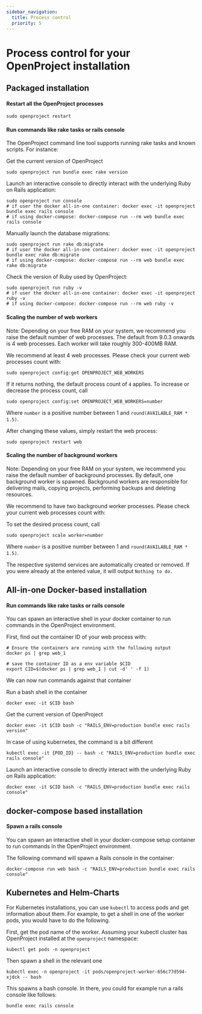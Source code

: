 ```yaml
---
sidebar_navigation:
  title: Process control
  priority: 5
---
```


# Process control for your OpenProject installation





## Packaged installation 

#### Restart all the OpenProject processes

```shell
sudo openproject restart
```



#### Run commands like rake tasks or rails console

The OpenProject command line tool supports running rake tasks and known scripts. For instance:

Get the current version of OpenProject

```shell
sudo openproject run bundle exec rake version
```

Launch an interactive console to directly interact with the underlying Ruby on Rails application:

```shell
sudo openproject run console
# if user the docker all-in-one container: docker exec -it openproject bundle exec rails console
# if using docker-compose: docker-compose run --rm web bundle exec rails console
```

Manually launch the database migrations:

```shell
sudo openproject run rake db:migrate
# if user the docker all-in-one container: docker exec -it openproject bundle exec rake db:migrate
# if using docker-compose: docker-compose run --rm web bundle exec rake db:migrate
```

Check the version of Ruby used by OpenProject:

```shell
sudo openproject run ruby -v
# if user the docker all-in-one container: docker exec -it openproject ruby -v
# if using docker-compose: docker-compose run --rm web ruby -v
```



#### Scaling the number of web workers

Note: Depending on your free RAM on your system, we recommend you raise the default number of web processes. The default from 9.0.3 onwards is 4 web processes. Each worker will take roughly 300-400MB RAM.

We recommend at least 4 web processes. Please check your current web processes count with:

```shell
sudo openproject config:get OPENPROJECT_WEB_WORKERS
```

If it returns nothing, the default process count of `4` applies. To increase or decrease the process count, call

```shell
sudo openproject config:set OPENPROJECT_WEB_WORKERS=number
```

Where `number` is a positive number between 1 and `round(AVAILABLE_RAM * 1.5)`.

After changing these values, simply restart the web process:

```shell
sudo openproject restart web
```

#### Scaling the number of background workers

Note: Depending on your free RAM on your system, we recommend you raise the default number of background processes. By default, one background worker is spawned. Background workers are responsible for delivering mails, copying projects, performing backups and deleting resources.

We recommend to have two background worker processes. Please check your current web processes count with:


To set the desired process count, call

```shell
sudo openproject scale worker=number
```

Where `number` is a positive number between 1 and `round(AVAILABLE_RAM * 1.5)`.

The respective systemd services are automatically created or removed. If you were already at the entered value, it will output `Nothing to do.`

## All-in-one Docker-based installation

#### Run commands like rake tasks or rails console

You can spawn an interactive shell in your docker container to run commands in the OpenProject environment.



First, find out the container ID of your web process with: 

```shell
# Ensure the containers are running with the following output
docker ps | grep web_1

# save the container ID as a env variable $CID
export CID=$(docker ps | grep web_1 | cut -d' ' -f 1)
```



We can now run commands against that container

Run a bash shell in the container

```shell
docker exec -it $CID bash
```

Get the current version of OpenProject

```shell
docker exec -it $CID bash -c "RAILS_ENV=production bundle exec rails version"
```

In case of using kubernetes, the command is a bit different

```shell
kubectl exec -it {POD_ID} -- bash -c "RAILS_ENV=production bundle exec rails console"
```



Launch an interactive console to directly interact with the underlying Ruby on Rails application:

```shell
docker exec -it $CID bash -c "RAILS_ENV=production bundle exec rails console"
```



## docker-compose based installation

#### Spawn a rails console

You can spawn an interactive shell in your docker-compose setup container to run commands in the OpenProject environment.


The following command will spawn a Rails console in the container:

```shell
docker-compose run web bash -c "RAILS_ENV=production bundle exec rails console"
```



## Kubernetes and Helm-Charts

For Kubernetes installations, you can use `kubectl` to access pods and get information about them. For example, to get a shell in one of the worker pods, you would have to do the following.

First, get the pod name of the worker. Assuming your kubectl cluster has OpenProject installed at the `openproject` namespace:

```shell
kubectl get pods -n openproject	
```



Then spawn a shell in the relevant one

```shell
kubectl exec -n openproject -it pods/openproject-worker-656c77d594-xjdck -- bash
```



This spawns a bash console. In there, you could for example run a rails console like follows:

```shell
bundle exec rails console
```

